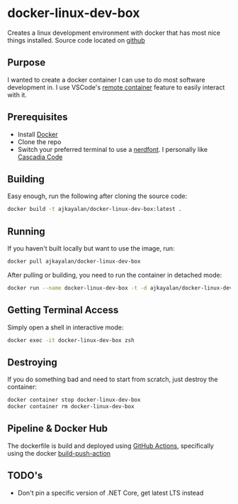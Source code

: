 # docker-linux-dev-box

Creates a linux development environment with docker that has most nice things installed. Source code located on [github](https://github.com/AjkayAlan/docker-linux-dev-box)

## Purpose

I wanted to create a docker container I can use to do most software development in. I use VSCode's [remote container](https://code.visualstudio.com/docs/remote/containers) feature to easily interact with it.

## Prerequisites

* Install [Docker](https://www.docker.com/get-started)
* Clone the repo
* Switch your preferred terminal to use a [nerdfont](https://github.com/ryanoasis/nerd-fonts). I personally like [Cascadia Code](https://github.com/ryanoasis/nerd-fonts/tree/master/patched-fonts/CascadiaCode)

## Building

Easy enough, run the following after cloning the source code:

```sh
docker build -t ajkayalan/docker-linux-dev-box:latest .
```

## Running

If you haven't built locally but want to use the image, run:

```sh
docker pull ajkayalan/docker-linux-dev-box
```

After pulling or building, you need to run the container in detached mode:

```sh
docker run --name docker-linux-dev-box -t -d ajkayalan/docker-linux-dev-box:latest
```

## Getting Terminal Access

Simply open a shell in interactive mode:

```sh
docker exec -it docker-linux-dev-box zsh
```

## Destroying

If you do something bad and need to start from scratch, just destroy the container:

```sh
docker container stop docker-linux-dev-box
docker container rm docker-linux-dev-box
```

## Pipeline & Docker Hub

The dockerfile is build and deployed using [GitHub Actions](https://docs.github.com/en/actions), specifically using the docker [build-push-action](https://github.com/docker/build-push-action)

## TODO's

* Don't pin a specific version of .NET Core, get latest LTS instead
